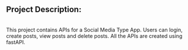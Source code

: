 
 ## Project Description: 
<br>
This project contains APIs for a Social Media Type App. Users can login, create posts, view posts and delete posts. All the APIs are created using fastAPI.
</br>
